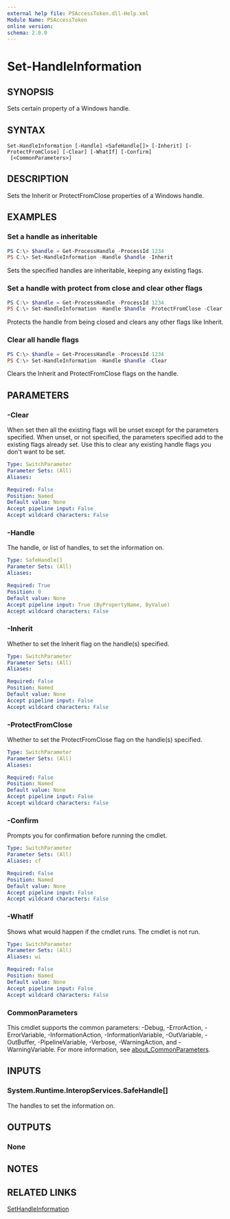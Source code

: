 ```yaml
---
external help file: PSAccessToken.dll-Help.xml
Module Name: PSAccessToken
online version:
schema: 2.0.0
---
```


# Set-HandleInformation

## SYNOPSIS
Sets certain property of a Windows handle.

## SYNTAX

```
Set-HandleInformation [-Handle] <SafeHandle[]> [-Inherit] [-ProtectFromClose] [-Clear] [-WhatIf] [-Confirm]
 [<CommonParameters>]
```

## DESCRIPTION
Sets the Inherit or ProtectFromClose properties of a Windows handle.

## EXAMPLES

### Set a handle as inheritable
```powershell
PS C:\> $handle = Get-ProcessHandle -ProcessId 1234
PS C:\> Set-HandleInformation -Handle $handle -Inherit
```

Sets the specified handles are inheritable, keeping any existing flags.

### Set a handle with protect from close and clear other flags
```powershell
PS C:\> $handle = Get-ProcessHandle -ProcessId 1234
PS C:\> Set-HandleInformation -Handle $handle -ProtectFromClose -Clear
```

Protects the handle from being closed and clears any other flags like Inherit.

### Clear all handle flags
```powershell
PS C:\> $handle = Get-ProcessHandle -ProcessId 1234
PS C:\> Set-HandleInformation -Handle $handle -Clear
```

Clears the Inherit and ProtectFromClose flags on the handle.

## PARAMETERS

### -Clear
When set then all the existing flags will be unset except for the parameters specified.
When unset, or not specified, the parameters specified add to the existing flags already set.
Use this to clear any existing handle flags you don't want to be set.

```yaml
Type: SwitchParameter
Parameter Sets: (All)
Aliases:

Required: False
Position: Named
Default value: None
Accept pipeline input: False
Accept wildcard characters: False
```

### -Handle
The handle, or list of handles, to set the information on.

```yaml
Type: SafeHandle[]
Parameter Sets: (All)
Aliases:

Required: True
Position: 0
Default value: None
Accept pipeline input: True (ByPropertyName, ByValue)
Accept wildcard characters: False
```

### -Inherit
Whether to set the Inherit flag on the handle(s) specified.

```yaml
Type: SwitchParameter
Parameter Sets: (All)
Aliases:

Required: False
Position: Named
Default value: None
Accept pipeline input: False
Accept wildcard characters: False
```

### -ProtectFromClose
Whether to set the ProtectFromClose flag on the handle(s) specified.

```yaml
Type: SwitchParameter
Parameter Sets: (All)
Aliases:

Required: False
Position: Named
Default value: None
Accept pipeline input: False
Accept wildcard characters: False
```

### -Confirm
Prompts you for confirmation before running the cmdlet.

```yaml
Type: SwitchParameter
Parameter Sets: (All)
Aliases: cf

Required: False
Position: Named
Default value: None
Accept pipeline input: False
Accept wildcard characters: False
```

### -WhatIf
Shows what would happen if the cmdlet runs. The cmdlet is not run.

```yaml
Type: SwitchParameter
Parameter Sets: (All)
Aliases: wi

Required: False
Position: Named
Default value: None
Accept pipeline input: False
Accept wildcard characters: False
```

### CommonParameters
This cmdlet supports the common parameters: -Debug, -ErrorAction, -ErrorVariable, -InformationAction, -InformationVariable, -OutVariable, -OutBuffer, -PipelineVariable, -Verbose, -WarningAction, and -WarningVariable. For more information, see [about_CommonParameters](http://go.microsoft.com/fwlink/?LinkID=113216).

## INPUTS

### System.Runtime.InteropServices.SafeHandle[]
The handles to set the information on.

## OUTPUTS

### None
## NOTES

## RELATED LINKS

[SetHandleInformation](https://docs.microsoft.com/en-us/windows/win32/api/handleapi/nf-handleapi-sethandleinformation)
